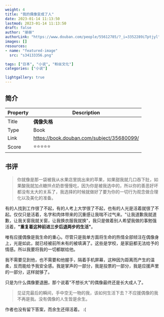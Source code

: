 ```yaml
---
weight: 4
title: "我的偶像变成了人"
date: 2023-01-14 11:13:50
lastmod: 2023-01-14 11:13:50
draft: false
author: "册册"
authorLink: "https://www.douban.com/people/55612785/?_i=3352289iTptjyl"
images: []
resources:
- name: "featured-image"
  src: "s34133356.png"

tags: ["日本", "小说", "粉丝文化"]
categories: ["小说"]

lightgallery: true
---
```



## 简介

| Property | Description                                |
|----------|--------------------------------------------|
| Title    | **偶像失格**                                   |
| Type     | Book                                       |
| Link     | https://book.douban.com/subject/35680099/ |
| Score    | :star::star::star::star::star:             |


## 书评

> 你就像是那一袋被我从水果店里挑出来的苹果，如果甜我就几口吞下肚，如果酸我就加点糖拌点奶昔慢慢吃，因为你是被我选中的，所以你的善恶好坏都没有太大的关系了，我选择的时候就做好了要为你的一切行为观念做合理化以及美化的准备。 

有的人找到工作很了不起，有的人考上大学很了不起，也有的人光是活着就很了不起。仅仅只是活着，名字和肉体带来的沉重感让我喘不过气来。"让我道歉我就道歉，让我关窗我就关窗，让我换衣服我就换"，我只是做着别人希望我做的事勉强活着，**"重复着这种前进三步后退两步的生活"**。

唯有应援偶像是我生命的重心。尽管只是我单方面将生命的热情全部倾注在偶像身上，光是如此，就已经被前所未有的被填满了。这些是学校，是家庭都无法给予的情感。所以我要将我的一切都献给他。

我不需要见到他，也不需要和他握手，隔着手机屏幕，这种因为距离而产生的温柔，反而能给予我安全感。我是掌声的一部分，我是投票的一部分，我是应援声里的一部分，这样就够了。

只是为什么偶像要退圈，那个说着"不想长大"的偶像最终还是长大成人了。

> 见证完最后的瞬间，手中空无一物的我，该如何生活下去？不应援偶像的我不再是我。没有偶像的人生皆是余生。

作者也没有留下答案，而余生还得活着。 :(






